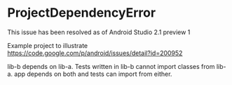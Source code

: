 # ProjectDependencyError
This issue has been resolved as of Android Studio 2.1 preview 1

Example project to illustrate https://code.google.com/p/android/issues/detail?id=200952

lib-b depends on lib-a. Tests written in lib-b cannot import classes from lib-a. app depends on both and tests can import from either.
